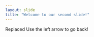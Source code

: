 ```yaml
---
layout: slide
title: "Welcome to our second slide!"
---
```

Replaced
Use the left arrow to go back!
